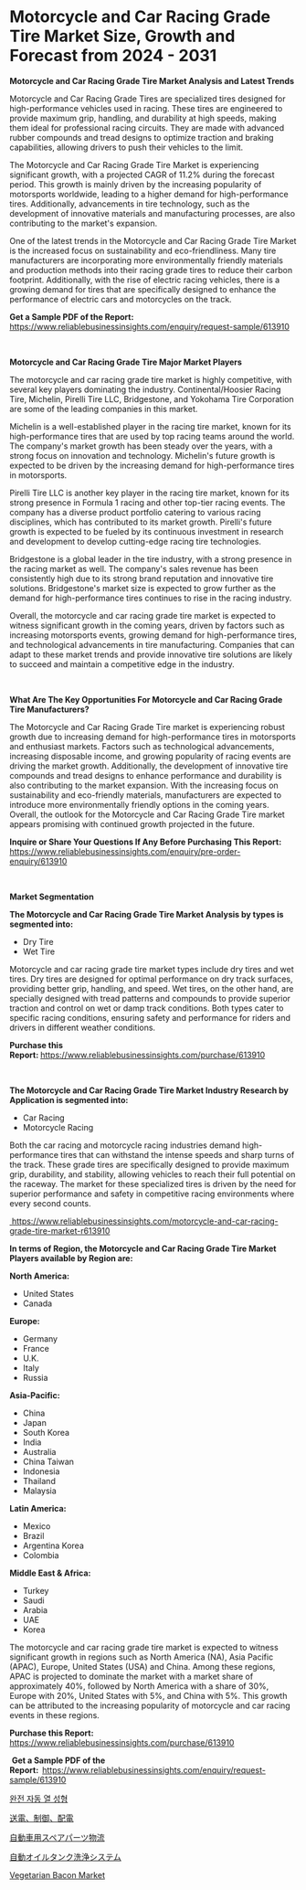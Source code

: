 <p><h1>Motorcycle and Car Racing Grade Tire Market Size, Growth and Forecast from 2024 - 2031</h1></p><p><strong>Motorcycle and Car Racing Grade Tire Market Analysis and Latest Trends</strong></p>
<p><p>Motorcycle and Car Racing Grade Tires are specialized tires designed for high-performance vehicles used in racing. These tires are engineered to provide maximum grip, handling, and durability at high speeds, making them ideal for professional racing circuits. They are made with advanced rubber compounds and tread designs to optimize traction and braking capabilities, allowing drivers to push their vehicles to the limit.</p><p>The Motorcycle and Car Racing Grade Tire Market is experiencing significant growth, with a projected CAGR of 11.2% during the forecast period. This growth is mainly driven by the increasing popularity of motorsports worldwide, leading to a higher demand for high-performance tires. Additionally, advancements in tire technology, such as the development of innovative materials and manufacturing processes, are also contributing to the market's expansion.</p><p>One of the latest trends in the Motorcycle and Car Racing Grade Tire Market is the increased focus on sustainability and eco-friendliness. Many tire manufacturers are incorporating more environmentally friendly materials and production methods into their racing grade tires to reduce their carbon footprint. Additionally, with the rise of electric racing vehicles, there is a growing demand for tires that are specifically designed to enhance the performance of electric cars and motorcycles on the track.</p></p>
<p><strong>Get a Sample PDF of the Report:&nbsp;</strong> <a href="https://www.reliablebusinessinsights.com/enquiry/request-sample/613910">https://www.reliablebusinessinsights.com/enquiry/request-sample/613910</a></p>
<p>&nbsp;</p>
<p><strong>Motorcycle and Car Racing Grade Tire Major Market Players</strong></p>
<p><p>The motorcycle and car racing grade tire market is highly competitive, with several key players dominating the industry. Continental/Hoosier Racing Tire, Michelin, Pirelli Tire LLC, Bridgestone, and Yokohama Tire Corporation are some of the leading companies in this market.</p><p>Michelin is a well-established player in the racing tire market, known for its high-performance tires that are used by top racing teams around the world. The company's market growth has been steady over the years, with a strong focus on innovation and technology. Michelin's future growth is expected to be driven by the increasing demand for high-performance tires in motorsports.</p><p>Pirelli Tire LLC is another key player in the racing tire market, known for its strong presence in Formula 1 racing and other top-tier racing events. The company has a diverse product portfolio catering to various racing disciplines, which has contributed to its market growth. Pirelli's future growth is expected to be fueled by its continuous investment in research and development to develop cutting-edge racing tire technologies.</p><p>Bridgestone is a global leader in the tire industry, with a strong presence in the racing market as well. The company's sales revenue has been consistently high due to its strong brand reputation and innovative tire solutions. Bridgestone's market size is expected to grow further as the demand for high-performance tires continues to rise in the racing industry.</p><p>Overall, the motorcycle and car racing grade tire market is expected to witness significant growth in the coming years, driven by factors such as increasing motorsports events, growing demand for high-performance tires, and technological advancements in tire manufacturing. Companies that can adapt to these market trends and provide innovative tire solutions are likely to succeed and maintain a competitive edge in the industry.</p></p>
<p>&nbsp;</p>
<p><strong>What Are The Key Opportunities For Motorcycle and Car Racing Grade Tire Manufacturers?</strong></p>
<p><p>The Motorcycle and Car Racing Grade Tire market is experiencing robust growth due to increasing demand for high-performance tires in motorsports and enthusiast markets. Factors such as technological advancements, increasing disposable income, and growing popularity of racing events are driving the market growth. Additionally, the development of innovative tire compounds and tread designs to enhance performance and durability is also contributing to the market expansion. With the increasing focus on sustainability and eco-friendly materials, manufacturers are expected to introduce more environmentally friendly options in the coming years. Overall, the outlook for the Motorcycle and Car Racing Grade Tire market appears promising with continued growth projected in the future.</p></p>
<p><strong>Inquire or Share Your Questions If Any Before Purchasing This Report:</strong> <a href="https://www.reliablebusinessinsights.com/enquiry/pre-order-enquiry/613910">https://www.reliablebusinessinsights.com/enquiry/pre-order-enquiry/613910</a></p>
<p>&nbsp;</p>
<p><strong>Market Segmentation</strong></p>
<p><strong>The Motorcycle and Car Racing Grade Tire Market Analysis by types is segmented into:</strong></p>
<p><ul><li>Dry Tire</li><li>Wet Tire</li></ul></p>
<p><p>Motorcycle and car racing grade tire market types include dry tires and wet tires. Dry tires are designed for optimal performance on dry track surfaces, providing better grip, handling, and speed. Wet tires, on the other hand, are specially designed with tread patterns and compounds to provide superior traction and control on wet or damp track conditions. Both types cater to specific racing conditions, ensuring safety and performance for riders and drivers in different weather conditions.</p></p>
<p><strong>Purchase this Report:&nbsp;</strong><a href="https://www.reliablebusinessinsights.com/purchase/613910">https://www.reliablebusinessinsights.com/purchase/613910</a></p>
<p>&nbsp;</p>
<p><strong>The Motorcycle and Car Racing Grade Tire Market Industry Research by Application is segmented into:</strong></p>
<p><ul><li>Car Racing</li><li>Motorcycle Racing</li></ul></p>
<p><p>Both the car racing and motorcycle racing industries demand high-performance tires that can withstand the intense speeds and sharp turns of the track. These grade tires are specifically designed to provide maximum grip, durability, and stability, allowing vehicles to reach their full potential on the raceway. The market for these specialized tires is driven by the need for superior performance and safety in competitive racing environments where every second counts.</p></p>
<p><a href="https://www.reliablebusinessinsights.com/motorcycle-and-car-racing-grade-tire-market-r613910">&nbsp;https://www.reliablebusinessinsights.com/motorcycle-and-car-racing-grade-tire-market-r613910</a></p>
<p><strong>In terms of Region, the Motorcycle and Car Racing Grade Tire Market Players available by Region are:</strong></p>
<p>
    <p> <strong> North America: </strong>
        <ul>
            <li>United States</li>
            <li>Canada</li>
        </ul>
        </p> 
    <p> <strong> Europe: </strong>
        <ul>
            <li>Germany</li>
            <li>France</li>
            <li>U.K.</li>
            <li>Italy</li>
            <li>Russia</li>
        </ul>
        </p> 
    <p> <strong> Asia-Pacific: </strong>
        <ul>
            <li>China</li>
            <li>Japan</li>
            <li>South Korea</li>
            <li>India</li>
            <li>Australia</li>
            <li>China Taiwan</li>
            <li>Indonesia</li>
            <li>Thailand</li>
            <li>Malaysia</li>
        </ul>
        </p> 
    <p> <strong> Latin America: </strong>
        <ul>
            <li>Mexico</li>
            <li>Brazil</li>
            <li>Argentina Korea</li>
            <li>Colombia</li>
        </ul>
        </p> 
    <p> <strong> Middle East & Africa: </strong>
        <ul>
            <li>Turkey</li>
            <li>Saudi</li>
            <li>Arabia</li>
            <li>UAE</li>
            <li>Korea</li>
        </ul>
    </p>
    </p>
<p><p>The motorcycle and car racing grade tire market is expected to witness significant growth in regions such as North America (NA), Asia Pacific (APAC), Europe, United States (USA) and China. Among these regions, APAC is projected to dominate the market with a market share of approximately 40%, followed by North America with a share of 30%, Europe with 20%, United States with 5%, and China with 5%. This growth can be attributed to the increasing popularity of motorcycle and car racing events in these regions.</p></p>
<p><strong>Purchase this Report: </strong><a href="https://www.reliablebusinessinsights.com/purchase/613910">https://www.reliablebusinessinsights.com/purchase/613910</a></p>
<p>&nbsp;<strong>Get a Sample PDF of the Report:&nbsp;&nbsp;</strong><a href="https://www.reliablebusinessinsights.com/enquiry/request-sample/613910">https://www.reliablebusinessinsights.com/enquiry/request-sample/613910</a></p>
<p><strong></strong></p>
<p><p><a href="https://medium.com/@anvil67678789/%EC%99%84%EC%A0%84-%EC%9E%90%EB%8F%99-%EC%97%B4%EC%84%B1%ED%98%95-%EC%8B%9C%EC%9E%A5-%EB%B3%B4%EA%B3%A0%EC%84%9C%EB%8A%94-%EC%9D%B4-%EC%8B%9C%EC%9E%A5%EC%9D%98-%EC%B5%9C%EC%8B%A0-%ED%8A%B8%EB%A0%8C%EB%93%9C%EC%99%80-%EC%84%B1%EC%9E%A5-%EA%B8%B0%ED%9A%8C%EB%A5%BC-%EB%B0%9D%ED%98%80%EC%A4%8D%EB%8B%88%EB%8B%A4-3524cb2c0ada">완전 자동 열 성형</a></p><p><a href="https://medium.com/@timslater46/%E9%9B%BB%E5%8A%9B%E4%BC%9D%E9%80%81-%E5%88%B6%E5%BE%A1-%E3%81%8A%E3%82%88%E3%81%B3%E9%85%8D%E9%9B%BB%E5%B8%82%E5%A0%B4%E3%81%AF-2031%E5%B9%B4%E3%81%BE%E3%81%A7%E3%81%AE%E5%B8%82%E5%A0%B4%E3%82%B7%E3%82%A7%E3%82%A2-%E3%82%B5%E3%82%A4%E3%82%BA-%E3%81%8A%E3%82%88%E3%81%B3%E4%BA%88%E6%B8%AC%E3%82%92%E9%87%8D%E7%82%B9%E3%81%AB%E3%81%97%E3%81%A6%E3%81%84%E3%81%BE%E3%81%99-6334f5042cc5">送電、制御、配電</a></p><p><a href="https://github.com/LizaHeller2023/Market-Research-Report-List-1/blob/main/244862899577.md">自動車用スペアパーツ物流</a></p><p><a href="https://github.com/jkjreqjscoxx7/Market-Research-Report-List-2/blob/main/282333599578.md">自動オイルタンク洗浄システム</a></p><p><a href="https://github.com/lbird53714/Market-Research-Report-List-4/blob/main/vegetarian-bacon-market.md">Vegetarian Bacon Market</a></p></p>